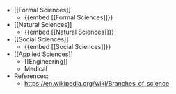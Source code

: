 - [[Formal Sciences]]
	- {{embed [[Formal Sciences]]}}
- [[Natural Sciences]]
	- {{embed [[Natural Sciences]]}}
- [[Social Sciences]]
	- {{embed [[Social Sciences]]}}
- [[Applied Sciences]]
	- [[Engineering]]
	- Medical
- References:
	- https://en.wikipedia.org/wiki/Branches_of_science